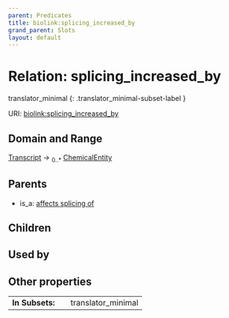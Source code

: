 ```yaml
---
parent: Predicates
title: biolink:splicing_increased_by
grand_parent: Slots
layout: default
---
```


# Relation: splicing_increased_by

translator_minimal
{: .translator_minimal-subset-label }




URI: [biolink:splicing_increased_by](https://w3id.org/biolink/vocab/splicing_increased_by)

## Domain and Range

[Transcript](Transcript.md) ->  <sub>0..\*</sub> [ChemicalEntity](ChemicalEntity.md)

## Parents

 *  is_a: [affects splicing of](affects_splicing_of.md)

## Children


## Used by


## Other properties

|  |  |  |
| --- | --- | --- |
| **In Subsets:** | | translator_minimal |

